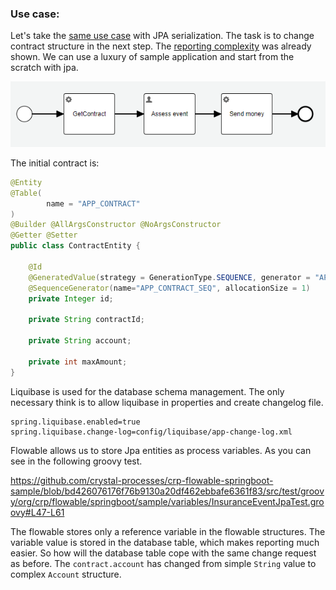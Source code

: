 ### Use case:

Let's take the [same use case](01_serializable.md) with JPA serialization. The task is to change contract structure in the next step. 
The [reporting complexity](02_json.md) was already shown. We can use a luxury of sample application and start from the 
scratch with jpa.

![insurance event process](../images/insuranceEventProcess.png)

The initial contract is:
```java
@Entity
@Table(
        name = "APP_CONTRACT"
)
@Builder @AllArgsConstructor @NoArgsConstructor
@Getter @Setter
public class ContractEntity {

    @Id
    @GeneratedValue(strategy = GenerationType.SEQUENCE, generator = "APP_CONTRACT_SEQ")
    @SequenceGenerator(name="APP_CONTRACT_SEQ", allocationSize = 1)
    private Integer id;

    private String contractId;

    private String account;

    private int maxAmount;
}
```
Liquibase is used for the database schema management. The only necessary think is to allow liquibase in properties and create changelog file. 
```properties
spring.liquibase.enabled=true
spring.liquibase.change-log=config/liquibase/app-change-log.xml
```
Flowable allows us to store Jpa entities as process variables. As you can see in the following groovy test.

https://github.com/crystal-processes/crp-flowable-springboot-sample/blob/bd426076176f76b9130a20df462ebbafe6361f83/src/test/groovy/org/crp/flowable/springboot/sample/variables/InsuranceEventJpaTest.groovy#L47-L61

The flowable stores only a reference variable in the flowable structures. The variable value is stored in the database 
table, which makes reporting much easier. So how will the database table cope with the same change request as before.
The `contract.account` has changed from simple `String` value to complex `Account` structure.
